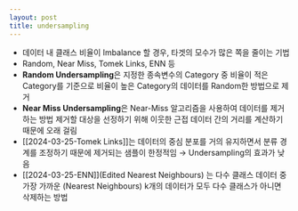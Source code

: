 ```yaml
---
layout: post
title: undersampling
---
```


- 데이터 내 클래스 비율이 Imbalance 할 경우, 타겟의 모수가 많은 쪽을 줄이는 기법 
- Random, Near Miss, Tomek Links, ENN 등 
- **Random Undersampling**은 지정한 종속변수의 Category 중 비율이 적은 Category를 기준으로 비율이 높은 Category의 데이터를 Random한 방법으로 제거 
- **Near Miss Undersampling**은 Near-Miss 알고리즘을 사용하여 데이터를 제거하는 방법 제거할 대상을 선정하기 위해 이웃한 근접 데이터 간의 거리를 계산하기 때문에 오래 걸림 
- [[2024-03-25-Tomek Links]]는 데이터의 중심 분포를 거의 유지하면서 분류 경계를 조정하기 때문에 제거되는 샘플이 한정적임 → Undersampling의 효과가 낮음 
- [[2024-03-25-ENN]](Edited Nearest Neighbours) 는 다수 클래스 데이터 중 가장 가까운 (Nearest Neighbours)  k개의 데이터가 모두 다수 클래스가 아니면 삭제하는 방법                                                         